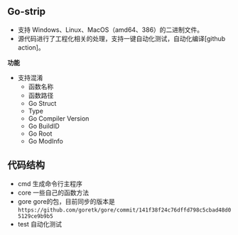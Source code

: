 ## Go-strip
- 支持 Windows、Linux、MacOS（amd64、386）的二进制文件。
- 源代码进行了工程化相关的处理，支持一键自动化测试，自动化编译[github action]。

**功能**
- 支持混淆
    - 函数名称
    - 函数路径
    - Go Struct
    - Type
    - Go Compiler Version
    - Go BuildID
    - Go Root
    - Go ModInfo
  
## 代码结构
- cmd 生成命令行主程序
- core 一些自己的函数方法
- gore gore的包，目前同步的版本是 `https://github.com/goretk/gore/commit/141f38f24c76dffd798c5cbad48d05129ce9b9b5`
- test 自动化测试